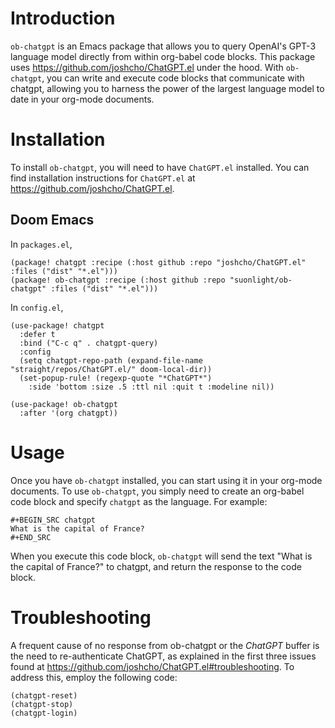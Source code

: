 # Introduction

`ob-chatgpt` is an Emacs package that allows you to query OpenAI's GPT-3 language model directly from within org-babel code blocks. This package uses https://github.com/joshcho/ChatGPT.el under the hood. With `ob-chatgpt`, you can write and execute code blocks that communicate with chatgpt, allowing you to harness the power of the largest language model to date in your org-mode documents.

# Installation

To install `ob-chatgpt`, you will need to have `ChatGPT.el` installed. You can find installation instructions for `ChatGPT.el` at https://github.com/joshcho/ChatGPT.el.

## Doom Emacs

In `packages.el`,

``` emacs-lisp
(package! chatgpt :recipe (:host github :repo "joshcho/ChatGPT.el" :files ("dist" "*.el")))
(package! ob-chatgpt :recipe (:host github :repo "suonlight/ob-chatgpt" :files ("dist" "*.el")))
```

In `config.el`,

``` emacs-lisp
(use-package! chatgpt
  :defer t
  :bind ("C-c q" . chatgpt-query)
  :config
  (setq chatgpt-repo-path (expand-file-name "straight/repos/ChatGPT.el/" doom-local-dir))
  (set-popup-rule! (regexp-quote "*ChatGPT*")
    :side 'bottom :size .5 :ttl nil :quit t :modeline nil))

(use-package! ob-chatgpt
  :after '(org chatgpt))
```

# Usage

Once you have `ob-chatgpt` installed, you can start using it in your org-mode documents. To use `ob-chatgpt`, you simply need to create an org-babel code block and specify `chatgpt` as the language. For example:

```
#+BEGIN_SRC chatgpt
What is the capital of France?
#+END_SRC
```

When you execute this code block, `ob-chatgpt` will send the text "What is the capital of France?" to chatgpt, and return the response to the code block.

# Troubleshooting

A frequent cause of no response from ob-chatgpt or the *ChatGPT* buffer is the need to re-authenticate ChatGPT, as explained in the first three issues found at https://github.com/joshcho/ChatGPT.el#troubleshooting. To address this, employ the following code:

``` emacs-lisp
(chatgpt-reset)
(chatgpt-stop)
(chatgpt-login)
```
